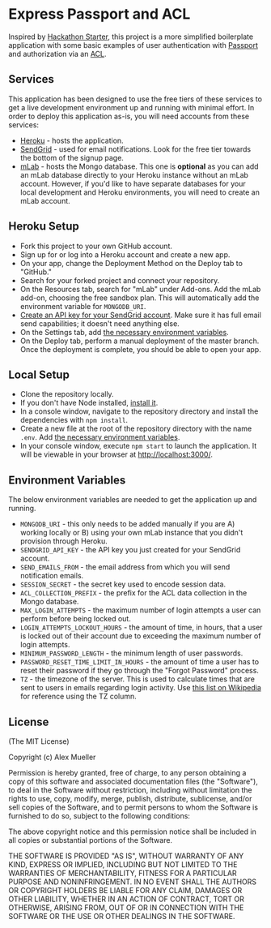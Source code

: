 # Express Passport and ACL
Inspired by [Hackathon Starter](https://github.com/sahat/hackathon-starter), this project is a more simplified boilerplate application with some basic examples of user authentication with [Passport](https://github.com/jaredhanson/passport) and authorization via an [ACL](https://github.com/OptimalBits/node_acl).

## Services
This application has been designed to use the free tiers of these services to get a live development environment up and running with minimal effort.  In order to deploy this application as-is, you will need accounts from these services:

* [Heroku](https://signup.heroku.com/) - hosts the application.
* [SendGrid](https://sendgrid.com/pricing/) - used for email notifications.  Look for the free tier towards the bottom of the signup page.
* [mLab](https://mlab.com/signup/) - hosts the Mongo database.  This one is **optional** as you can add an mLab database directly to your Heroku instance without an mLab account.  However, if you'd like to have separate databases for your local development and Heroku environments, you will need to create an mLab account.

## Heroku Setup

* Fork this project to your own GitHub account.
* Sign up for or log into a Heroku account and create a new app.
* On your app, change the Deployment Method on the Deploy tab to "GitHub."
* Search for your forked project and connect your repository.
* On the Resources tab, search for "mLab" under Add-ons.  Add the mLab add-on, choosing the free sandbox plan.  This will automatically add the environment variable for `MONGODB_URI`.
* [Create an API key for your SendGrid account](https://sendgrid.com/docs/User_Guide/Settings/api_keys.html#-Create-an-API-Key).  Make sure it has full email send capabilities; it doesn't need anything else.
* On the Settings tab, add [the necessary environment variables](#environment-variables).
* On the Deploy tab, perform a manual deployment of the master branch.  Once the deployment is complete, you should be able to open your app.

## Local Setup

* Clone the repository locally.
* If you don't have Node installed, [install it](https://nodejs.org/en/download/).
* In a console window, navigate to the repository directory and install the dependencies with `npm install`.
* Create a new file at the root of the repository directory with the name `.env`.  Add [the necessary environment variables](#environment-variables).
* In your console window, execute `npm start` to launch the application.  It will be viewable in your browser at [http://localhost:3000/](http://localhost:3000/).

## Environment Variables
The below environment variables are needed to get the application up and running.

* `MONGODB_URI` - this only needs to be added manually if you are A) working locally or B) using your own mLab instance that you didn't provision through Heroku.
* `SENDGRID_API_KEY` - the API key you just created for your SendGrid account.
* `SEND_EMAILS_FROM` - the email address from which you will send notification emails.
* `SESSION_SECRET` - the secret key used to encode session data.
* `ACL_COLLECTION_PREFIX` - the prefix for the ACL data collection in the Mongo database.
* `MAX_LOGIN_ATTEMPTS` - the maximum number of login attempts a user can perform before being locked out.
* `LOGIN_ATTEMPTS_LOCKOUT_HOURS` - the amount of time, in hours, that a user is locked out of their account due to exceeding the maximum number of login attempts.
* `MINIMUM_PASSWORD_LENGTH` - the minimum length of user passwords.
* `PASSWORD_RESET_TIME_LIMIT_IN_HOURS` - the amount of time a user has to reset their password if they go through the "Forgot Password" process.
* `TZ` - the timezone of the server.  This is used to calculate times that are sent to users in emails regarding login activity.  Use [this list on Wikipedia](https://en.wikipedia.org/wiki/List_of_tz_database_time_zones) for reference using the TZ column.

## License

(The MIT License)

Copyright (c) Alex Mueller

Permission is hereby granted, free of charge, to any person obtaining a copy of this software and associated documentation files (the "Software"), to deal in the Software without restriction, including without limitation the rights to use, copy, modify, merge, publish, distribute, sublicense, and/or sell copies of the Software, and to permit persons to whom the Software is furnished to do so, subject to the following conditions:

The above copyright notice and this permission notice shall be included in all copies or substantial portions of the Software.

THE SOFTWARE IS PROVIDED "AS IS", WITHOUT WARRANTY OF ANY KIND, EXPRESS OR IMPLIED, INCLUDING BUT NOT LIMITED TO THE WARRANTIES OF MERCHANTABILITY, FITNESS FOR A PARTICULAR PURPOSE AND NONINFRINGEMENT. IN NO EVENT SHALL THE AUTHORS OR COPYRIGHT HOLDERS BE LIABLE FOR ANY CLAIM, DAMAGES OR OTHER LIABILITY, WHETHER IN AN ACTION OF CONTRACT, TORT OR OTHERWISE, ARISING FROM, OUT OF OR IN CONNECTION WITH THE SOFTWARE OR THE USE OR OTHER DEALINGS IN THE SOFTWARE.